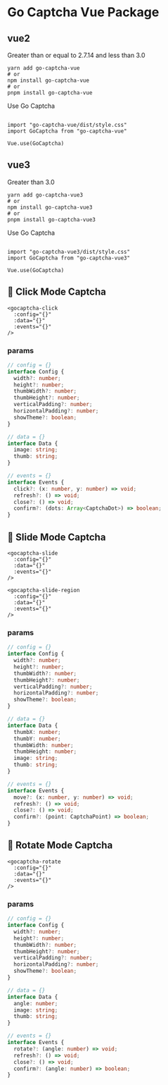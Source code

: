 # Go Captcha Vue Package

## vue2
Greater than or equal to 2.7.14 and less than 3.0
```shell
yarn add go-captcha-vue
# or
npm install go-captcha-vue
# or
pnpm install go-captcha-vue
```

Use Go Captcha
```vue

import "go-captcha-vue/dist/style.css"
import GoCaptcha from "go-captcha-vue"

Vue.use(GoCaptcha)
```

## vue3
Greater than 3.0
```shell
yarn add go-captcha-vue3
# or
npm install go-captcha-vue3
# or
pnpm install go-captcha-vue3
```

Use Go Captcha
```vue

import "go-captcha-vue3/dist/style.css"
import GoCaptcha from "go-captcha-vue3"

Vue.use(GoCaptcha)
```


## 🖖 Click Mode Captcha
```vue
<gocaptcha-click
  :config="{}"
  :data="{}"
  :events="{}"
/>
```

### params
```ts
// config = {}
interface Config {
  width?: number;
  height?: number;
  thumbWidth?: number;
  thumbHeight?: number;
  verticalPadding?: number;
  horizontalPadding?: number;
  showTheme?: boolean;
}

// data = {}
interface Data {
  image: string;
  thumb: string;
}

// events = {}
interface Events {
  click?: (x: number, y: number) => void;
  refresh?: () => void;
  close?: () => void;
  confirm?: (dots: Array<CaptchaDot>) => boolean;
}
```

## 🖖 Slide Mode Captcha
```vue
<gocaptcha-slide
  :config="{}"
  :data="{}"
  :events="{}"
/>

<gocaptcha-slide-region
  :config="{}"
  :data="{}"
  :events="{}"
/>
```
### params
```ts
// config = {}
interface Config {
  width?: number;
  height?: number;
  thumbWidth?: number;
  thumbHeight?: number;
  verticalPadding?: number;
  horizontalPadding?: number;
  showTheme?: boolean;
}

// data = {}
interface Data {
  thumbX: number;
  thumbY: number;
  thumbWidth: number;
  thumbHeight: number;
  image: string;
  thumb: string;
}

// events = {}
interface Events {
  move?: (x: number, y: number) => void;
  refresh?: () => void;
  close?: () => void;
  confirm?: (point: CaptchaPoint) => boolean;
}
```


## 🖖 Rotate Mode Captcha
```vue
<gocaptcha-rotate
  :config="{}"
  :data="{}"
  :events="{}"
/>
```

### params
```ts
// config = {}
interface Config {
  width?: number;
  height?: number;
  thumbWidth?: number;
  thumbHeight?: number;
  verticalPadding?: number;
  horizontalPadding?: number;
  showTheme?: boolean;
}

// data = {}
interface Data {
  angle: number;
  image: string;
  thumb: string;
}

// events = {}
interface Events {
  rotate?: (angle: number) => void;
  refresh?: () => void;
  close?: () => void;
  confirm?: (angle: number) => boolean;
}
```